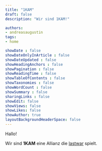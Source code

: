 ```yaml
---
title: "1KAM"
draft: false
description: "Wir sind 1KAM!"

authors:
- andreasaugustin
tags:
- home

showDate : false
showDateOnlyInArticle : false
showDateUpdated : false
showHeadingAnchors : false
showPagination : false
showReadingTime : false
showTableOfContents : false
showTaxonomies : false
showWordCount : false
showSummary : false
sharingLinks : false
showEdit: false
showViews: false
showLikes: false
showAuthor: true
layoutBackgroundHeaderSpace: false
---
```

Hallo!

Wir sind **1KAM** eine Allianz die [lastwar][lastwar] spielt.

[lastwar]: https://www.lastwar.com/
